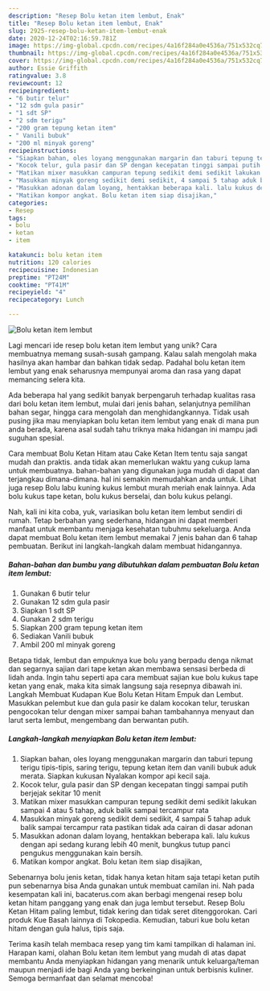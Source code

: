 ```yaml
---
description: "Resep Bolu ketan item lembut, Enak"
title: "Resep Bolu ketan item lembut, Enak"
slug: 2925-resep-bolu-ketan-item-lembut-enak
date: 2020-12-24T02:16:59.781Z
image: https://img-global.cpcdn.com/recipes/4a16f284a0e4536a/751x532cq70/bolu-ketan-item-lembut-foto-resep-utama.jpg
thumbnail: https://img-global.cpcdn.com/recipes/4a16f284a0e4536a/751x532cq70/bolu-ketan-item-lembut-foto-resep-utama.jpg
cover: https://img-global.cpcdn.com/recipes/4a16f284a0e4536a/751x532cq70/bolu-ketan-item-lembut-foto-resep-utama.jpg
author: Essie Griffith
ratingvalue: 3.8
reviewcount: 12
recipeingredient:
- "6 butir telur"
- "12 sdm gula pasir"
- "1 sdt SP"
- "2 sdm terigu"
- "200 gram tepung ketan item"
- " Vanili bubuk"
- "200 ml minyak goreng"
recipeinstructions:
- "Siapkan bahan, oles loyang menggunakan margarin dan taburi tepung terigu tipis-tipis, saring terigu, tepung ketan item dan vanili bubuk aduk merata. Siapkan kukusan Nyalakan kompor api kecil saja."
- "Kocok telur, gula pasir dan SP dengan kecepatan tinggi sampai putih berjejak sekitar 10 menit"
- "Matikan mixer masukkan campuran tepung sedikit demi sedikit lakukan sampai 4 atau 5 tahap, aduk balik sampai tercampur rata"
- "Masukkan minyak goreng sedikit demi sedikit, 4 sampai 5 tahap aduk balik sampai tercampur rata pastikan tidak ada cairan di dasar adonan"
- "Masukkan adonan dalam loyang, hentakkan beberapa kali. lalu kukus dengan api sedang kurang lebih 40 menit, bungkus tutup panci pengukus menggunakan kain bersih."
- "Matikan kompor angkat. Bolu ketan item siap disajikan,"
categories:
- Resep
tags:
- bolu
- ketan
- item

katakunci: bolu ketan item 
nutrition: 120 calories
recipecuisine: Indonesian
preptime: "PT24M"
cooktime: "PT41M"
recipeyield: "4"
recipecategory: Lunch

---
```



![Bolu ketan item lembut](https://img-global.cpcdn.com/recipes/4a16f284a0e4536a/751x532cq70/bolu-ketan-item-lembut-foto-resep-utama.jpg)

Lagi mencari ide resep bolu ketan item lembut yang unik? Cara membuatnya memang susah-susah gampang. Kalau salah mengolah maka hasilnya akan hambar dan bahkan tidak sedap. Padahal bolu ketan item lembut yang enak seharusnya mempunyai aroma dan rasa yang dapat memancing selera kita.

Ada beberapa hal yang sedikit banyak berpengaruh terhadap kualitas rasa dari bolu ketan item lembut, mulai dari jenis bahan, selanjutnya pemilihan bahan segar, hingga cara mengolah dan menghidangkannya. Tidak usah pusing jika mau menyiapkan bolu ketan item lembut yang enak di mana pun anda berada, karena asal sudah tahu triknya maka hidangan ini mampu jadi suguhan spesial.

Cara membuat Bolu Ketan Hitam atau Cake Ketan Item tentu saja sangat mudah dan praktis. anda tidak akan memerlukan waktu yang cukup lama untuk membuatnya. bahan-bahan yang digunakan juga mudah di dapat dan terjangkau dimana-dimana. hal ini semakin memudahkan anda untuk. Lihat juga resep Bolu labu kuning kukus lembut murah meriah enak lainnya. Ada bolu kukus tape ketan, bolu kukus berselai, dan bolu kukus pelangi.


Nah, kali ini kita coba, yuk, variasikan bolu ketan item lembut sendiri di rumah. Tetap berbahan yang sederhana, hidangan ini dapat memberi manfaat untuk membantu menjaga kesehatan tubuhmu sekeluarga. Anda dapat membuat Bolu ketan item lembut memakai 7 jenis bahan dan 6 tahap pembuatan. Berikut ini langkah-langkah dalam membuat hidangannya.

<!--inarticleads1-->

##### Bahan-bahan dan bumbu yang dibutuhkan dalam pembuatan Bolu ketan item lembut:

1. Gunakan 6 butir telur
1. Gunakan 12 sdm gula pasir
1. Siapkan 1 sdt SP
1. Gunakan 2 sdm terigu
1. Siapkan 200 gram tepung ketan item
1. Sediakan  Vanili bubuk
1. Ambil 200 ml minyak goreng


Betapa tidak, lembut dan empuknya kue bolu yang berpadu denga nikmat dan segarnya sajian dari tape ketan akan membawa sensasi berbeda di lidah anda. Ingin tahu seperti apa cara membuat sajian kue bolu kukus tape ketan yang enak, maka kita simak langsung saja resepnya dibawah ini. Langkah Membuat Kudapan Kue Bolu Ketan Hitam Empuk dan Lembut. Masukkan pelembut kue dan gula pasir ke dalam kocokan telur, teruskan pengocokan telur dengan mixer sampai bahan tambahannya menyaut dan larut serta lembut, mengembang dan berwantan putih. 

<!--inarticleads2-->

##### Langkah-langkah menyiapkan Bolu ketan item lembut:

1. Siapkan bahan, oles loyang menggunakan margarin dan taburi tepung terigu tipis-tipis, saring terigu, tepung ketan item dan vanili bubuk aduk merata. Siapkan kukusan Nyalakan kompor api kecil saja.
1. Kocok telur, gula pasir dan SP dengan kecepatan tinggi sampai putih berjejak sekitar 10 menit
1. Matikan mixer masukkan campuran tepung sedikit demi sedikit lakukan sampai 4 atau 5 tahap, aduk balik sampai tercampur rata
1. Masukkan minyak goreng sedikit demi sedikit, 4 sampai 5 tahap aduk balik sampai tercampur rata pastikan tidak ada cairan di dasar adonan
1. Masukkan adonan dalam loyang, hentakkan beberapa kali. lalu kukus dengan api sedang kurang lebih 40 menit, bungkus tutup panci pengukus menggunakan kain bersih.
1. Matikan kompor angkat. Bolu ketan item siap disajikan,


Sebenarnya bolu jenis ketan, tidak hanya ketan hitam saja tetapi ketan putih pun sebenarnya bisa Anda gunakan untuk membuat camilan ini. Nah pada kesempatan kali ini, bacaterus.com akan berbagi mengenai resep bolu ketan hitam panggang yang enak dan juga lembut tersebut. Resep Bolu Ketan Hitam paling lembut, tidak kering dan tidak seret ditenggorokan. Cari produk Kue Basah lainnya di Tokopedia. Kemudian, taburi kue bolu ketan hitam dengan gula halus, tipis saja. 

Terima kasih telah membaca resep yang tim kami tampilkan di halaman ini. Harapan kami, olahan Bolu ketan item lembut yang mudah di atas dapat membantu Anda menyiapkan hidangan yang menarik untuk keluarga/teman maupun menjadi ide bagi Anda yang berkeinginan untuk berbisnis kuliner. Semoga bermanfaat dan selamat mencoba!
